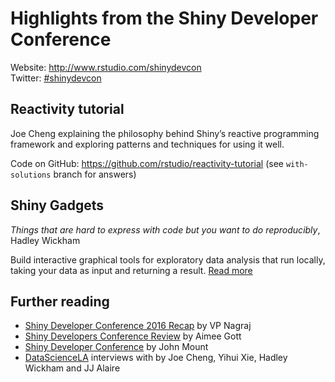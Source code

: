 # Highlights from the Shiny Developer Conference

Website: http://www.rstudio.com/shinydevcon  
Twitter: [#shinydevcon](http://twitter.com/hashtag/shinydevcon)

## Reactivity tutorial

Joe Cheng explaining the philosophy behind Shiny’s reactive programming framework and exploring patterns and techniques for using it well.

Code on GitHub: https://github.com/rstudio/reactivity-tutorial (see `with-solutions` branch for answers)

## Shiny Gadgets 

*Things that are hard to express with code but you want to do reproducibly*, Hadley Wickham

Build interactive graphical tools for exploratory data analysis that run locally, taking your data as input and returning a result. [Read more](http://shiny.rstudio.com/articles/gadgets.html)

## Further reading

- [Shiny Developer Conference 2016 Recap](http://www.r-bloggers.com/shiny-developer-conference-2016-recap/) by VP Nagraj
- [Shiny Developers Conference Review](http://www.r-bloggers.com/shiny-developers-conference-review/) by Aimee Gott
- [Shiny Developer Conference](http://www.r-bloggers.com/shiny-developer-conference/) by John Mount
- [DataScienceLA](http://www.youtube.com/user/DataScienceLA) interviews with by Joe Cheng, Yihui Xie, Hadley Wickham and JJ Alaire
